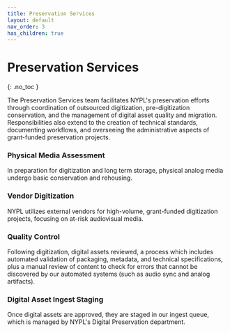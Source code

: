 ```yaml
---
title: Preservation Services
layout: default
nav_order: 3
has_children: true
---
```


# Preservation Services
{: .no_toc }


The Preservation Services team facilitates NYPL's preservation efforts through coordination of outsourced digitization, pre-digitization conservation, and the management of digital asset quality and migration. Responsibilities also extend to the creation of technical standards, documenting workflows, and overseeing the administrative aspects of grant-funded preservation projects.

### Physical Media Assessment
In preparation for digitization and long term storage, physical analog media undergo basic conservation and rehousing.  

### Vendor Digitization
NYPL utilizes external vendors for high-volume, grant-funded digitization projects, focusing on at-risk audiovisual media.

### Quality Control
Following digitization, digital assets reviewed, a process which includes automated validation of packaging, metadata, and technical specifications, plus a manual review of content to check for errors that cannot be discovered by our automated systems (such as audio sync and analog artifacts).

### Digital Asset Ingest Staging
Once digital assets are approved, they are staged in our ingest queue, which is managed by NYPL's Digital Preservation department.
